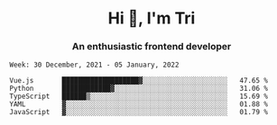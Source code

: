 <h1 align="center">Hi 👋, I'm Tri</h1>
<h3 align="center">An enthusiastic frontend developer</h3>

<!--START_SECTION:waka-->
```text
Week: 30 December, 2021 - 05 January, 2022

Vue.js       ███████████████████▓░░░░░░░░░░░░░░░░░░░░░   47.65 % 
Python       ████████████▓░░░░░░░░░░░░░░░░░░░░░░░░░░░░   31.06 % 
TypeScript   ██████▒░░░░░░░░░░░░░░░░░░░░░░░░░░░░░░░░░░   15.69 % 
YAML         ▓░░░░░░░░░░░░░░░░░░░░░░░░░░░░░░░░░░░░░░░░   01.88 % 
JavaScript   ▓░░░░░░░░░░░░░░░░░░░░░░░░░░░░░░░░░░░░░░░░   01.79 % 
```
<!--END_SECTION:waka-->
